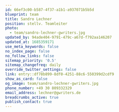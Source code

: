 ```yaml
---
id: 66ef3c00-b587-4f37-a1b1-a937071b5b5d
blueprint: team
title: Sandro Lechner
position: stellv. Teamleiter
photo:
  - team/sandro-lechner-gwriters.jpg
updated_by: 94ade404-9791-479c-a67d-f792aa146207
updated_at: 1685359171
use_meta_keywords: false
no_index_page: false
no_follow_links: false
sitemap_priority: '0.5'
sitemap_changefreq: daily
override_twitter_settings: false
link: entry::df78b899-8df0-4251-88c6-550399d2cdf9
show_as_card: false
og_image: team/sandro-lechner-gwriters.jpg
phone_number: +49 30 809332329
email_address: lechner@gwriters.de
breadcrumbs_active: true
publish_contact: true
---
```


